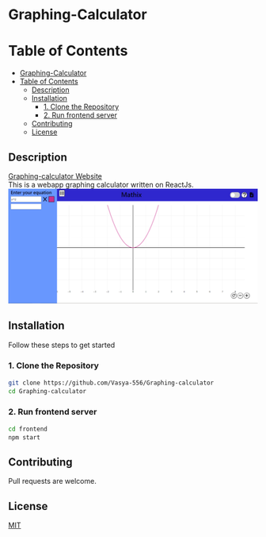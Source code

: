 # Graphing-Calculator

# Table of Contents

- [Graphing-Calculator](#graphing-calculator)
- [Table of Contents](#table-of-contents)
  - [Description](#description)
  - [Installation](#installation)
    - [1. Clone the Repository](#1-clone-the-repository)
    - [2. Run frontend server](#2-run-frontend-server)
  - [Contributing](#contributing)
  - [License](#license)

## Description

[Graphing-calculator Website](https://vasya-556.github.io/Graphing-calculator/)  
This is a webapp graphing calculator written on ReactJs. 
![](image.png)

## Installation

Follow these steps to get started
### 1. Clone the Repository
```bash
git clone https://github.com/Vasya-556/Graphing-calculator
cd Graphing-calculator
```

### 2. Run frontend server
```bash
cd frontend
npm start
```

## Contributing

Pull requests are welcome.

## License

[MIT](LICENSE)